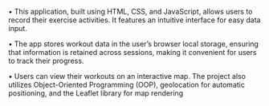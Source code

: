 • This application, built using HTML, CSS, and JavaScript, allows users to record their exercise activities. It features an
intuitive interface for easy data input.

• The app stores workout data in the user’s browser local storage, ensuring that information is retained across sessions,
making it convenient for users to track their progress.

• Users can view their workouts on an interactive map. The project also utilizes Object-Oriented Programming (OOP), geolocation for automatic positioning, and the Leaflet library for map rendering
